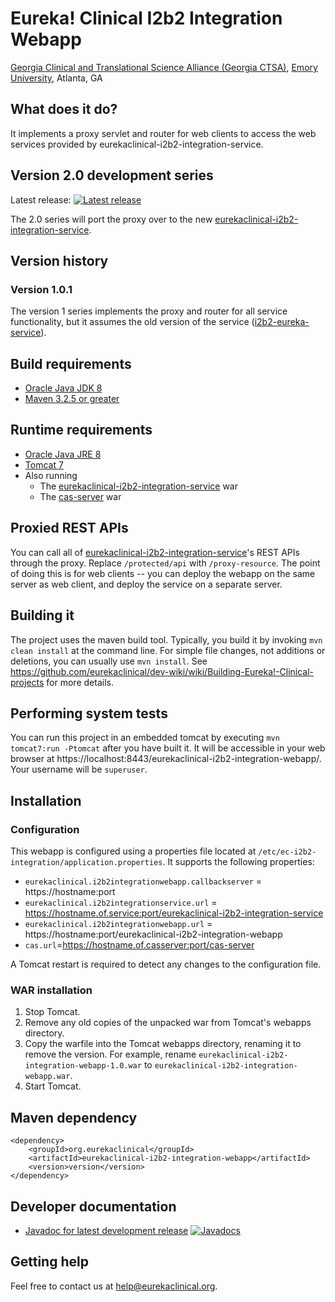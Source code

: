 # Eureka! Clinical I2b2 Integration Webapp
[Georgia Clinical and Translational Science Alliance (Georgia CTSA)](http://www.georgiactsa.org), [Emory University](http://www.emory.edu), Atlanta, GA

## What does it do?
It implements a proxy servlet and router for web clients to access the web services provided by eurekaclinical-i2b2-integration-service.

## Version 2.0 development series
Latest release: [![Latest release](https://maven-badges.herokuapp.com/maven-central/org.eurekaclinical/eurekaclinical-i2b2-integration-webapp/badge.svg)](https://maven-badges.herokuapp.com/maven-central/org.eurekaclinical/eurekaclinical-i2b2-integration-webapp)

The 2.0 series will port the proxy over to the new [eurekaclinical-i2b2-integration-service](https://github.com/eurekaclinical/eurekaclinical-i2b2-integration-service).

## Version history
### Version 1.0.1
The version 1 series implements the proxy and router for all service functionality, but it assumes the old version of the service ([i2b2-eureka-service](https://github.com/eurekaclinical/i2b2-eureka)).

## Build requirements
* [Oracle Java JDK 8](http://www.oracle.com/technetwork/java/javase/overview/index.html)
* [Maven 3.2.5 or greater](https://maven.apache.org)

## Runtime requirements
* [Oracle Java JRE 8](http://www.oracle.com/technetwork/java/javase/overview/index.html)
* [Tomcat 7](https://tomcat.apache.org)
* Also running
  * The [eurekaclinical-i2b2-integration-service](https://github.com/eurekaclinical/eurekaclinical-i2b2-integration-service) war
  * The [cas-server](https://github.com/eurekaclinical/cas) war

## Proxied REST APIs
You can call all of [eurekaclinical-i2b2-integration-service](https://github.com/eurekaclinical/eurekaclinical-i2b2-integration-service)'s REST APIs through the proxy. Replace `/protected/api` with `/proxy-resource`. The point of doing this is for web clients -- you can deploy the webapp on the same server as web client, and deploy the service on a separate server.

## Building it
The project uses the maven build tool. Typically, you build it by invoking `mvn clean install` at the command line. For simple file changes, not additions or deletions, you can usually use `mvn install`. See https://github.com/eurekaclinical/dev-wiki/wiki/Building-Eureka!-Clinical-projects for more details.

## Performing system tests
You can run this project in an embedded tomcat by executing `mvn tomcat7:run -Ptomcat` after you have built it. It will be accessible in your web browser at https://localhost:8443/eurekaclinical-i2b2-integration-webapp/. Your username will be `superuser`.

## Installation
### Configuration
This webapp is configured using a properties file located at `/etc/ec-i2b2-integration/application.properties`. It supports the following properties:
* `eurekaclinical.i2b2integrationwebapp.callbackserver` = https://hostname:port
* `eurekaclinical.i2b2integrationservice.url` = https://hostname.of.service:port/eurekaclinical-i2b2-integration-service
* `eurekaclinical.i2b2integrationwebapp.url` = https://hostname:port/eurekaclinical-i2b2-integration-webapp
* `cas.url`=https://hostname.of.casserver:port/cas-server

A Tomcat restart is required to detect any changes to the configuration file.

### WAR installation
1) Stop Tomcat.
2) Remove any old copies of the unpacked war from Tomcat's webapps directory.
3) Copy the warfile into the Tomcat webapps directory, renaming it to remove the version. For example, rename `eurekaclinical-i2b2-integration-webapp-1.0.war` to `eurekaclinical-i2b2-integration-webapp.war`.
4) Start Tomcat.

## Maven dependency
```
<dependency>
    <groupId>org.eurekaclinical</groupId>
    <artifactId>eurekaclinical-i2b2-integration-webapp</artifactId>
    <version>version</version>
</dependency>
```

## Developer documentation
* [Javadoc for latest development release](http://javadoc.io/doc/org.eurekaclinical/eurekaclinical-i2b2-integration-webapp) [![Javadocs](http://javadoc.io/badge/org.eurekaclinical/eurekaclinical-i2b2-integration-webapp.svg)](http://javadoc.io/doc/org.eurekaclinical/eurekaclinical-i2b2-integration-webapp)

## Getting help
Feel free to contact us at help@eurekaclinical.org.


